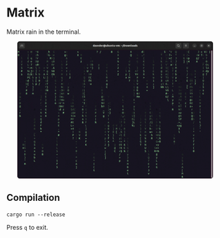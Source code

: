 # Matrix

Matrix rain in the terminal.

<p align="center">
  <img src="demo.gif" alt="animated" width="90%" />
</p>

## Compilation

```
cargo run --release
```

Press `q` to exit.
